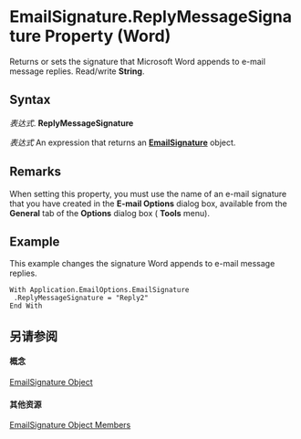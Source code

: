 
# EmailSignature.ReplyMessageSignature Property (Word)

Returns or sets the signature that Microsoft Word appends to e-mail message replies. Read/write  **String**.


## Syntax

 _表达式_. **ReplyMessageSignature**

 _表达式_ An expression that returns an **[EmailSignature](9d641321-d52b-ab9a-4117-6f9e11dedbba.md)** object.


## Remarks

When setting this property, you must use the name of an e-mail signature that you have created in the  **E-mail Options** dialog box, available from the **General** tab of the **Options** dialog box ( **Tools** menu).


## Example

This example changes the signature Word appends to e-mail message replies.


```
With Application.EmailOptions.EmailSignature 
 .ReplyMessageSignature = "Reply2" 
End With
```


## 另请参阅


#### 概念


[EmailSignature Object](9d641321-d52b-ab9a-4117-6f9e11dedbba.md)
#### 其他资源


[EmailSignature Object Members](http://msdn.microsoft.com/library/1cfb3a37-3304-6520-aac4-8631ae924184%28Office.15%29.aspx)